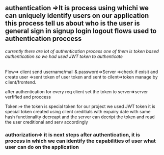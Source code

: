 

## authentication =>It is process using whichi we can uniquely identify users on our application  this process tell us about who is  the user is  general sign in signup login logout flows used to authentication proccess

###### currently there are lot of authentication process one of them is token based authentication so we had used JWT token to authenticate

######
Flow=> client send username/mail & password=>Server =>check if exisit and create user =>sent token of user token and sent to cilent=>token manage by client/frontend.

after authentication for every req client set the token to server=>server verfified and proccess

Token:=> the token is special token for our project we used JWT token 
it is special  token created using client creditials with expairy date with same hash functionality decreapt
and the server can decript the token and read the user creditional and serv accordingly


### authorization=> it is next steps after authentication, it is process in which we can identify the capabilities of user what user can do on the application

